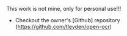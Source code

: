This work is not mine, only for personal use!!!

* Checkout the owner's [Github] repository (https://github.com/tleyden/open-ocr)

